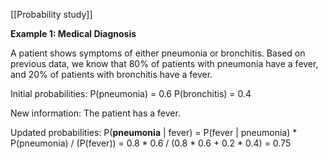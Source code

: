 [[Probability study]]

**Example 1: Medical Diagnosis**

A patient shows symptoms of either pneumonia or bronchitis. Based on previous data, we know that 80% of patients with pneumonia have a fever, and 20% of patients with bronchitis have a
fever.

Initial probabilities:
P(pneumonia) = 0.6
P(bronchitis) = 0.4

New information: The patient has a fever.

Updated probabilities:
P(**pneumonia** | fever) = P(fever | pneumonia) \* P(pneumonia) / (P(fever))
= 0.8 \* 0.6 / (0.8 \* 0.6 + 0.2 \* 0.4)
= 0.75
